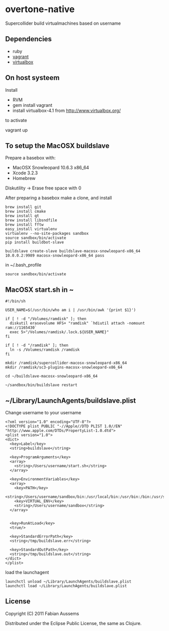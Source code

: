 # overtone-native

Supercollider build virtualmachines based on username

## Dependencies

 * ruby
 * [vagrant](http://vagrantup.com/)
 * [virtualbox](http://www.virtualbox.org/)

## On host systeem

Install

 * RVM
 * gem install vagrant
 * install virtualbox-4.1  from http://www.virtualbox.org/

to activate

vagrant up

## To setup the MacOSX buildslave

Prepare a basebox with:

 * MacOSX Snowleopard 10.6.3 x86_64
 * Xcode 3.2.3
 * Homebrew

Diskutility -> Erase free space with 0

After preparing a basebox make a clone, and install

    brew install git
    brew install cmake
    brew install qt
    brew install libsndfile
    brew install fftw
    easy_install virtualenv
    virtualenv --no-site-packages sandbox
    source sandbox/bin/activate
    pip install buildbot-slave

    buildslave create-slave buildslave-macosx-snowleopard-x86_64 10.0.0.2:9989 macosx-snowleopard-x86_64 pass
    
in ~/.bash_profile

    source sandbox/bin/activate


## MacOSX start.sh in ~

    #!/bin/sh

    USER_NAME=$(/usr/bin/who am i | /usr/bin/awk '{print $1}')

    if [ ! -d "/Volumes/ramdisk" ]; then
      diskutil erasevolume HFS+ "ramdisk" `hdiutil attach -nomount ram://1165430`
      exec 5>"/Volumes/ramdisk/.lock.${USER_NAME}"  
    fi

    if [ ! -d "/ramdisk" ]; then
      ln -s /Volumes/ramdisk /ramdisk
    fi

    mkdir /ramdisk/supercollider-macosx-snowleopard-x86_64
    mkdir /ramdisk/sc3-plugins-macosx-snowleopard-x86_64

    cd ~/buildslave-macosx-snowleopard-x86_64

    ~/sandbox/bin/buildslave restart

## ~/Library/LaunchAgents/buildslave.plist

Change username to your username

    <?xml version="1.0" encoding="UTF-8"?>
    <!DOCTYPE plist PUBLIC "-//Apple//DTD PLIST 1.0//EN" "http://www.apple.com/DTDs/PropertyList-1.0.dtd">
    <plist version="1.0">
    <dict>
      <key>Label</key>
      <string>buildslave</string>

      <key>ProgramArguments</key>
      <array>
        <string>/Users/username/start.sh</string>
      </array>

      <key>EnvironmentVariables</key>
      <array>
        <key>PATH</key>
        <string>/Users/username/sandbox/bin:/usr/local/bin:/usr/bin:/bin:/usr/sbin:/sbin:/usr/local/bin:/usr/X11/bin</string>
        <key>VIRTUAL_ENV</key>
        <string>/Users/username/sandbox</string>
      </array>


      <key>RunAtLoad</key>
      <true/>

      <key>StandardErrorPath</key>
      <string>/tmp/buildslave.err</string>

      <key>StandardOutPath</key>
      <string>/tmp/buildslave.out</string>
    </dict>
    </plist>

load the launchagent

    launchctl unload ~/Library/LaunchAgents/buildslave.plist
    launchctl load ~/Library/LaunchAgents/buildslave.plist


## License

Copyright (C) 2011 Fabian Aussems

Distributed under the Eclipse Public License, the same as Clojure.


